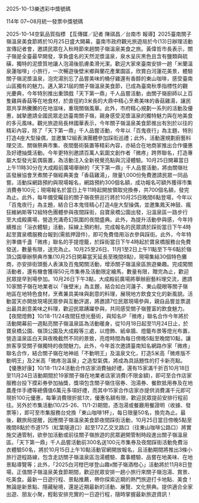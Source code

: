 
2025-10-13樂透彩中獎號碼

                                
114年 07~08月統一發票中獎號碼
                             
2025-10-14空氣品質指標
                              【互傳媒／記者 陳祺昌／台南市 報導】2025臺南關子嶺溫泉美食節將於10月25日盛大開幕，臺南市政府觀光旅遊局於今(13)日辦理活動宣傳記者會，邀請民眾在入秋時節來趟關子嶺溫泉美食之旅。黃偉哲市長表示，關子嶺是全臺最早開發，享負盛名的天然泥漿溫泉，泉水呈灰黑色且含有鹽類與硫磺，獨特的泥漿質地讓人泡湯後肌膚柔滑光潔。歡迎大家來臺南安排一趟「米蘭溫泉蓮咖啡」小旅行，一次暢遊後壁米鄉與蘭花產業園區，欣賞白河蓮花美景，體驗關子嶺泥漿溫泉，泡完湯別忘了品嘗美味的桶仔雞還有香醇的東山咖啡，感受臺南山區獨有的魅力。邁入第21屆的關子嶺溫泉美食節，已成為臺南秋季指標性的觀光慶典，今年特別推出重頭戲「天下第一鼎」千人品嘗活動，由關子嶺廚師以上百隻雞與香菇等在地食材，於直徑約3米長的大鼎中精心烹煮美味的香菇雞湯，讓民眾共享熱騰騰的在地滋味，重現關嶺風華。此外，市府精心規劃一系列的活動及優惠，誠摯邀請全國民眾走訪臺南關子嶺，親身感受泥漿溫泉的獨特魅力與在地美食的多元風味。觀光旅遊局長林國華表示，今年關子嶺溫泉美食節推出有別於以往的精彩內容，除了「天下第一鼎」千人品嘗活動，今年以「百鬼夜行」為主題，特別打造4座大型操偶，並邀集12組表演團體參加踩街巡禮；此外，活動還規劃廚藝料理交流、關嶺祭典市集、夜間藝術裝置等精彩內容，亦結合在地商家推出合作優惠及好禮抽獎活動。今年更特別邀請百萬人氣圖文創作者「微疼」跨界聯名，打造專屬大型發光氣偶裝置，為活動注入全新視覺亮點與沉浸體驗。10月25日開幕當日上午11時30分在大成殿前廣場舉辦的「天下第一鼎」千人品嘗活動，將由關嶺社區發展協會烹煮關子嶺經典美食「香菇雞湯」，限量1,000份免費邀請民眾一同品嘗。活動採網路預約與現場報名，網路預約300個名額，成功報名可額外獲得市集消費券100元；現場報名於當日上午11時起開放領取兌換券，共700個名額，發完為止。此外，每年備受矚目的關子嶺夜祭巡行將於10月25日晚間6點登場，今年以「百鬼夜行」為主題，結合日本鬼怪精心打造4座大型操偶，並邀集鳳天神鼓、瘋狂維納斯等12組特色團體參與夜間踩街，自寶泉橋公園出發，沿溫泉區一路步行至大成殿廣場，營造充滿奇幻氛圍的夜間盛典。此外，為提升活動參與感，今年持續推出「浴衣體驗」活動，採線上預約制，完成報名的民眾請於踩街當日下午4時起至寶泉橋服務台報到(需抵押證件)，即可免費借用浴衣參與踩街。此外，今年特別準備千盞「微疼」聯名的手提燈籠，於踩街當日下午4時起於寶泉橋服務台免費發送，數量有限，送完為止。10月25至26日、11月1至2日上午11點至下午6點於嶺頂公園舉辦祭典市集(10月25日開幕當天延長至晚間8點)，現場集結30個特色攤商，亦安排街頭藝人表演及百鬼闖關活動，增添關子嶺溫泉區旅遊樂趣。完成闖關活動者，還有機會獲得50元市集券及活動限定繪馬，數量有限，贈完為止，歡迎民眾提早到場參加。10月26日下午3點，大成殿前廣場將舉辦廚藝料理交流，邀請10家關子嶺在地業者以「後壁米」為主題，結合如白河蓮子、東山龍眼等關子嶺地區在地特色食材，烹煮兼具美味與創意的料理，展現地方飲食文化的新風貌。活動當天亦開放現場民眾參與互動評選，將邀請7位民眾現場參與，親自品嘗並票選出最具創意美味之料理，歡迎民眾踴躍參與，共同感受關子嶺豐富的飲食魅力。【夜間燈飾】10/18-11/24夜間狂想光藝術，與知名IP「微疼」聯名合作今年將於活動開幕前一週點亮關子嶺溫泉區為活動暖身，從10月18日起至11月24日止，於寶泉橋公園、嶺頂公園及大成殿等三處，以燈飾、紙傘牆、燈籠布景等燈光布置，營造溫泉區白天與夜晚截然不同的景致，亮燈時間為每日傍晚5點至晚間10點，讓旅客享受關子嶺獨特的夜間魅力。此外，今年首次邀請臺南知名網路作家「微疼」聯名合作，結合關子嶺在地神祇「不動明王」及溫泉文化，打造5米高「微疼版不動明王」及2米高「微疼泡溫泉」之造型氣偶，將成為具話題性的打卡新亮點。【優惠好康】10/18-11/24活動合作店家消費抽好禮，還有15家滿千折百10月18日至11月24日活動期間於19家關子嶺在地業者店家消費(不限金額)，即可至合作店家服務台投下摸彩券參加抽獎，獎項包含關子嶺住宿券、泡湯券、餐飲抵用券及在地農產伴手禮等總價值6萬元多項好禮，而其中15家合作店家亦提供消費滿千元即可現折100元優惠，每筆消費限折抵1次，優惠名額有限，歡迎民眾提前安排行程前往。另外於市集活動(10/25-26、11/1-2)期間，憑泡湯或餐廳用餐證明（收據、發票等），即可至市集服務台兌換「東山咖啡1杯」，每日限量50名，換完為止。最後，觀旅局提醒，因應關子嶺溫泉美食節夜間踩街活動，10月25日當日傍晚5點至晚間8點於市道175（紅葉隧道口）起至172乙交叉路口（往東山咖啡公路口）將實施交通管制，欲參加活動或前往關子嶺旅遊的民眾避開管制時段進出關子嶺溫泉區。「天下第一鼎」千人品嘗活動前300名送100元市集券及夜間踩街活動免費浴衣體驗50名，將於10月15日上午10點活動官網開放報名，且活動期間將推出3條小旅行遊程路線，包含走訪關子嶺溫泉區泡湯體驗、農事體驗、品嘗在地美味、在地景點導覽等；此外，「2025白河柑巴嗲登山趣x關子嶺酒柑心」活動將於11月8日登場，正值關子嶺溫泉美食節期間，歡迎民眾安排一趟小旅行來關子嶺泡湯、賞景、吃美食。最新一日遊行程、景點推薦，帶你探索近期的熱門旅遊打卡地點、美食！無論是新景點、隱藏秘境，還是近期最新的活動、展覽、文化祭典。提供適合全家出遊、朋友小聚，輕鬆安排充實的一日遊行程，隨時掌握最新旅遊資訊！